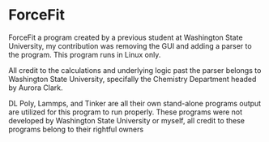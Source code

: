 # ForceFit
ForceFit a program created by a previous student at Washington State University, my contribution was removing the GUI and adding a parser to the program.  This program runs in Linux only.

All credit to the calculations and underlying logic past the parser belongs to Washington State University, specifally the Chemistry Department headed by Aurora Clark.

DL Poly, Lammps, and Tinker are all their own stand-alone programs output are utilized for this program to run properly.  These programs were not developed by Washington State University or myself, all credit to these programs belong to their rightful owners
